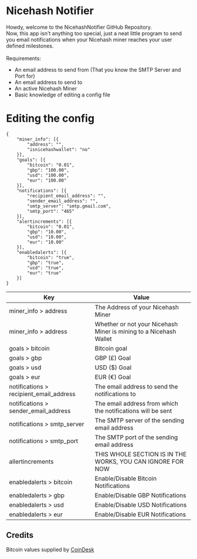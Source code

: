 # Nicehash Notifier
Howdy, welcome to the NicehashNotifier GitHub Repository.<br />
Now, this app isn't anything too special, just a neat little program to send you email notifications when your Nicehash miner reaches your user defined milestones.<br />
<br />
Requirements:<br />
* An email address to send from (That you know the SMTP Server and Port for)
* An email address to send to
* An active Nicehash Miner
* Basic knowledge of editing a config file

# Editing the config
```
{
	"miner_info": [{
		"address": "",				
		"isnicehashwallet": "no"	
	}],
	"goals": [{
		"bitcoin": "0.01",			
		"gbp": "100.00",			
		"usd": "100.00",			
		"eur": "100.00"				
	}],
	"notifications": [{
		"recipient_email_address": "",		
		"sender_email_address": "",			
		"smtp_server": "smtp.gmail.com",	
		"smtp_port": "465"					
	}],
	"alertincrements": [{
		"bitcoin": "0.01",			
		"gbp": "10.00",				
		"usd": "10.00",				
		"eur": "10.00"				
	}],
	"enabledalerts": [{
		"bitcoin": "true",			
		"gbp": "true",				
		"usd": "true",				
		"eur": "true"
	}]
}
```
Key | Value
------------- | -------------
miner_info > address  | The Address of your Nicehash Miner
miner_info > address  | Whether or not your Nicehash Miner is mining to a Nicehash Wallet
goals > bitcoin | Bitcoin goal
goals > gbp | GBP (£) Goal
goals > usd | USD ($) Goal
goals > eur | EUR (€) Goal
notifications > recipient_email_address | The email address to send the notifications to
notifications > sender_email_address | The email address from which the notifications will be sent
notifications > smtp_server | The SMTP server of the sending email address
notifications > smtp_port | The SMTP port of the sending email address
allertincrements | THIS WHOLE SECTION IS IN THE WORKS, YOU CAN IGNORE FOR NOW
enabledalerts > bitcoin | Enable/Disable Bitcoin Notifications
enabledalerts > gbp | Enable/Disable GBP Notifications
enabledalerts > usd | Enable/Disable USD Notifications
enabledalerts > eur | Enable/Disable EUR Notifications

## Credits
Bitcoin values supplied by [CoinDesk](https://www.coindesk.com/)
